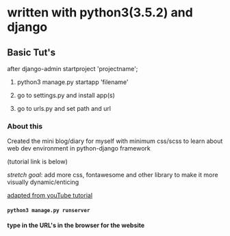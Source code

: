 # written with python3(3.5.2) and django

## Basic Tut's
after django-admin startproject 'projectname';

1) python3 manage.py startapp 'filename'

2) go to settings.py and install app(s)

3) go to urls.py and set path and url

### About this

Created the mini blog/diary for myself with minimum css/scss to learn about web dev environment in python-django framework

(tutorial link is below)

*stretch goal*: add more css, fontawesome and other library to make it more visually dynamic/enticing

[adapted from youTube tutorial](https://www.youtube.com/channel/UCfzlCWGWYyIQ0aLC5w48gBQ)

#### ```python3 manage.py runserver```

#### type in the URL's in the browser for the website
